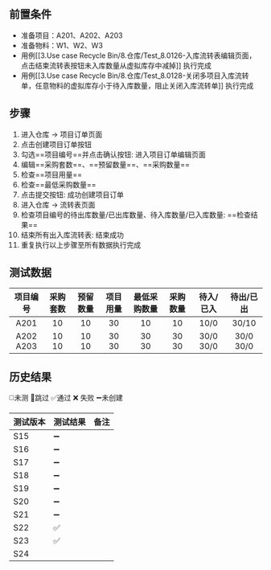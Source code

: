 
## 前置条件

- 准备项目：A201、A202、A203
- 准备物料：W1、W2、W3
- 用例[[3.Use case Recycle Bin/8.仓库/Test_8.0126-入库流转表编辑页面，点击结束流转表按钮未入库数量从虚拟库存中减掉]] 执行完成
- 用例[[3.Use case Recycle Bin/8.仓库/Test_8.0128-关闭多项目入库流转单，任意物料的虚拟库存小于待入库数量，阻止关闭入库流转单]] 执行完成

## 步骤

1. 进入仓库 -> 项目订单页面
2. 点击创建项目订单按钮
3. 勾选==项目编号==并点击确认按钮: 进入项目订单编辑页面
4. 编辑==采购套数==、==预留数量==、==采购数量== 
5. 检查==项目用量== 
6. 检查==最低采购数量== 
7. 点击提交按钮: 成功创建项目订单
8. 进入仓库 -> 流转表页面
9. 检查项目编号的待出库数量/已出库数量、待入库数量/已入库数量: ==检查结果== 
10. 结束所有出入库流转表: 结束成功
11. 重复执行以上步骤至所有数据执行完成

## 测试数据

| 项目编号 | 采购套数 | 预留数量 | 项目用量 | 最低采购数量 | 采购数量 | 待入/已入 | 待出/已出 |
| :--: | :--: | :--: | :--: | :--: | :--: | :--: | :--: |
| A201 | 10 | 10 | 30 | 10 | 10 | 10/0 | 30/10 |
| A202<br>A203 | 10<br>10 | 10<br>10 | 30<br>30 | 30<br>30 | 30<br>30 | 30/0<br>30/0 | 30/0<br>30/0 |
## 历史结果
 ◻️未测    🚫跳过     ✅通过    ❌ 失败    ➖未创建
  
| 测试版本 | 测试结果 | 备注  |
| ---- | ---- | --- |
| S15  | ➖    |     |
| S16  | ➖    |     |
| S17  | ➖    |     |
| S18  | ➖    |     |
| S19  | ➖    |     |
| S20  | ➖    |     |
| S21  | ➖    |     |
| S22  | ✅    |     |
| S23  | ✅    |     |
| S24  |      |     |
